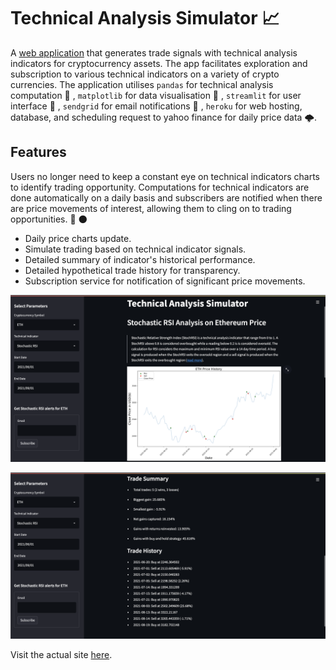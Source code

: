 # Technical Analysis Simulator 📈

A [web application](https://tasimulator.herokuapp.com/) that generates trade signals with technical analysis indicators for cryptocurrency assets.
The app facilitates exploration and subscription to various technical indicators on a variety of crypto currencies. The application 
utilises `pandas` for technical analysis computation 🧮 , `matplotlib` for data visualisation 👀 , `streamlit` for user interface 🤖 , `sendgrid` for email notifications 🚨 , `heroku` for web hosting, database, and scheduling request to yahoo finance for daily price data 🌩️.

## Features
Users no longer need to keep a constant eye on technical indicators charts to identify trading opportunity. Computations for technical indicators are done automatically on a daily basis and subscribers are notified when there are price movements of interest, allowing them to cling on to trading opportunities. 🚀 🌑

* Daily price charts update.
* Simulate trading based on technical indicator signals.
* Detailed summary of indicator's historical performance.
* Detailed hypothetical trade history for transparency.
* Subscription service for notification of significant price movements.

![dashboard](https://github.com/Justinhoejj/Technical-Analysis-Simulator/blob/master/docs/dashboardchart.png)

![tradesummary](https://github.com/Justinhoejj/Technical-Analysis-Simulator/blob/master/docs/tradesummary.png)

Visit the actual site [here](https://tasimulator.herokuapp.com/). 
